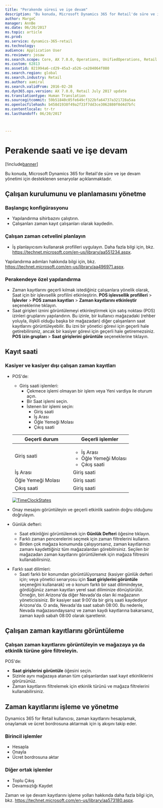 ```yaml
---
title: "Perakende süresi ve işe devam"
description: "Bu konuda, Microsoft Dynamics 365 for Retail'de süre ve işe devam yönetimi için desteklenen senaryolar açıklanmaktadır."
author: MargoC
manager: AnnBe
ms.date: 06/20/2017
ms.topic: article
ms.prod: 
ms.service: dynamics-365-retail
ms.technology: 
audience: Application User
ms.reviewer: josaw
ms.search.scope: Core, AX 7.0.0, Operations, UnifiedOperations, Retail
ms.custom: 62813
ms.assetid: 821994a6-cd29-45a3-a526-ce204064f080
ms.search.region: global
ms.search.industry: Retail
ms.author: aamiral
ms.search.validFrom: 2016-02-28
ms.dyn365.ops.version: AX 7.0.0, Retail July 2017 update
ms.translationtype: Human Translation
ms.sourcegitcommit: 59b51840c05fe649cf322bfa64737a321728a5aa
ms.openlocfilehash: b458d1938f49a2f33f7dd3ce3062880f0d4d7bfc
ms.contentlocale: tr-tr
ms.lasthandoff: 06/20/2017



---
```


# <a name="retail-time-and-attendance"></a>Perakende saati ve işe devam

[!include[banner](includes/banner.md)]


Bu konuda, Microsoft Dynamics 365 for Retail'de süre ve işe devam yönetimi için desteklenen senaryolar açıklanmaktadır. 

<a name="manage-worker-setup-and-scheduling"></a>Çalışan kurulumunu ve planlamasını yönetme
----------------------------------

### <a name="initial-configuration"></a> Başlangıç konfigürasyonu

-   Yapılandırma sihirbazını çalıştırın.
-   Çalışanları zaman kayıt çalışanları olarak kaydedin.

### <a name="plan-worker-schedules"></a>Çalışan zaman cetvelini planlayın

-   İş planlayıcısını kullanarak profilleri uygulayın. Daha fazla bilgi için, bkz. <https://technet.microsoft.com/en-us/library/aa551234.aspx>.

Yapılandırma adımları hakkında bilgi için, bkz. <https://technet.microsoft.com/en-us/library/aa496971.aspx>.

### <a name="retail-specific-configuration"></a>Perakendeye özel yapılandırma

-   Zaman kayıtlarını geçerli kılmak istediğiniz çalışanlara yönelik olarak, Saat için bir işlevsellik profilini etkinleştirin. **POS işlevsellik profilleri** &gt; **İşlevler** &gt; **POS zaman kayıtları** &gt; **Zaman kayıtlarını etkinleştir** seçeneklerine tıklayın.
-   Saat girişleri iznini görüntülemeyi etkinleştirmek için satış noktası (POS) izinleri gruplarını yapılandırın. Bu izinle, bir kullanıcı mağazadaki (rehber yoluyla, ilişkili olduğu başka bir mağazadan) diğer çalışanların saat kayıtlarını görüntüleyebilir. Bu izni bir yönetici görevi için geçerli hale getirebilirsiniz, ancak bir kasiyer görevi için geçerli hale getiremezsiniz. **POS izin grupları** &gt; **Saat girişlerini görüntüle** seçeneklerine tıklayın.

## <a name="register-time"></a>Kayıt saati
### <a name="cashier-and-non-cashier-time-registrations"></a>Kasiyer ve kasiyer dışı çalışan zaman kayıtları

-   POS'de:
    -   Giriş saati işlemleri:
        -   Çekmece işlemi olmayan bir işlem veya Yeni vardiya ile oturum açın.
        -   Bir Saat işlemi seçin.
        -   İstenen bir işlemi seçin:
            -   Giriş saati
            -   İş Arası
            -   Öğle Yemeği Molası
            -   Çıkış saati

    <table>
    <colgroup>
    <col width="50%" />
    <col width="50%" />
    </colgroup>
    <thead>
    <tr class="header">
    <th>Geçerli durum</th>
    <th>Geçerli işlemler</th>
    </tr>
    </thead>
    <tbody>
    <tr class="odd">
    <td>Giriş saati</td>
    <td><ul>
    <li>İş Arası</li>
    <li>Öğle Yemeği Molası</li>
    <li>Çıkış saati</li>
    </ul></td>
    </tr>
    <tr class="even">
    <td>İş Arası</td>
    <td>Giriş saati</td>
    </tr>
    <tr class="odd">
    <td>Öğle Yemeği Molası</td>
    <td>Giriş saati</td>
    </tr>
    <tr class="even">
    <td>Çıkış saati</td>
    <td>Giriş saati</td>
    </tr>
    </tbody>
    </table>

    [![TimeClockStates](./media/timeclockstates.png)](./media/timeclockstates.png)
-   Onay mesajını görüntüleyin ve geçerli etkinlik saatinin doğru olduğunu doğrulayın.
-   Günlük defteri:
    -   Saat etkinliğini görüntülemek için **Günlük Defteri** öğesine tıklayın.
    -   Farklı zaman pencerelerini seçmek için zaman filtrelerini kullanın.
    -   Birden çok mağaza konumunda çalışıyorsanız, zaman kayıtlarınızı zamanı kaydettiğiniz tüm mağazalardan görebilirsiniz. Seçilen bir mağazadan zaman kayıtlarını görüntülemek için mağaza filtresini kullanabilirsiniz.

<!-- -->

-   Farklı saat dilimleri:
    -   Saati farklı bir konumdan görüntülüyorsanız (kasiyer günlük defteri için; veya yönetici senaryosu için **Saat girişlerini görüntüle** seçeneğini kullanarak) ve o konum farklı bir saat dilimindeyse, gördüğünüz zaman kayıtları yerel saat diliminize dönüştürülür. Örneğin, biri Arizona'da diğer Nevada'da olan iki mağazanın yöneticisisiniz. Bir kasiyer saat 9:00'da bir giriş saati kaydediyor Arizona'da. O anda, Nevada'da saat sabah 08:00. Bu nedenle, Nevada mağazasındaysanız ve zaman kaydı kayıtlarına bakarsanız, zaman kaydı sabah 08:00 olarak işaretlenir.

## <a name="view-worker-time-registrations"></a>Çalışan zaman kayıtlarını görüntüleme
### <a name="view-worker-time-registrations-and-filter-by-store-or-activity-type"></a>Çalışan zaman kayıtlarını görüntüleyin ve mağazaya ya da etkinlik türüne göre filtreleyin.

POS'de:

-   **Saat girişlerini görüntüle** öğesini seçin.
-   Sizinle aynı mağazaya atanan tüm çalışanlardan saat kayıt etkinliklerini görürsünüz.
-   Zaman kayıtlarını filtrelemek için etkinlik türünü ve mağaza filtrelerini kullanabilirsiniz.

## <a name="process-and-manage-time-registrations"></a>Zaman kayıtlarını işleme ve yönetme
Dynamics 365 for Retail kullanıcısı, zaman kayıtlarını hesaplamak, onaylamak ve ücret bordrosuna aktarmak için iş akışını takip eder.

### <a name="primary-operations"></a>Birincil işlemler

-   Hesapla
-   Onayla
-   Ücret bordrosuna aktar

### <a name="other-common-operations"></a>Diğer ortak işlemler

-   Toplu Çıkış
-   Devamsızlığı Kaydet

Zaman ve işe devam kayıtlarını işleme yolları hakkında daha fazla bilgi için, bkz. <https://technet.microsoft.com/en-us/library/aa573180.aspx>.




